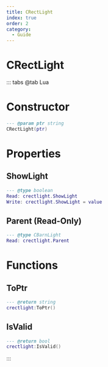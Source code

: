 ```yaml
---
title: CRectLight
index: true
order: 2
category:
  - Guide
---
```


# CRectLight

::: tabs
@tab Lua
# Constructor
```lua
--- @param ptr string
CRectLight(ptr)
```
# Properties
## ShowLight 
```lua
--- @type boolean
Read: crectlight.ShowLight
Write: crectlight.ShowLight = value
```
## Parent (Read-Only)
```lua
--- @type CBarnLight
Read: crectlight.Parent
```
# Functions
## ToPtr
```lua
--- @return string
crectlight:ToPtr()
```
## IsValid
```lua
--- @return bool
crectlight:IsValid()
```

:::